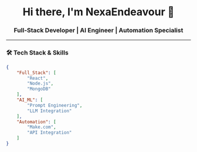 <div align="center">
  <h1>Hi there, I'm NexaEndeavour 👋</h1>
  <h3>Full-Stack Developer | AI Engineer | Automation Specialist</h3>
</div>

---

### 🛠️ Tech Stack & Skills
```json
{
    "Full_Stack": [
        "React",
        "Node.js", 
        "MongoDB"
    ],
    "AI_ML": [
        "Prompt Engineering",
        "LLM Integration"
    ],
    "Automation": [
        "Make.com",
        "API Integration"
    ]
}
